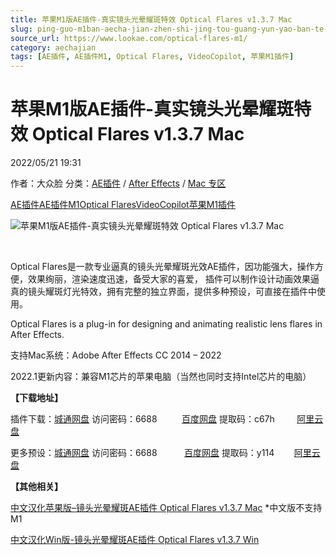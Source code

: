 ```yaml
---
title: 苹果M1版AE插件-真实镜头光晕耀斑特效 Optical Flares v1.3.7 Mac
slug: ping-guo-m1ban-aecha-jian-zhen-shi-jing-tou-guang-yun-yao-ban-te-xiao-optical-flares-v1-3-7-mac
source_url: https://www.lookae.com/optical-flares-m1/
category: aechajian
tags: [AE插件, AE插件M1, Optical Flares, VideoCopilot, 苹果M1插件]
---
```

# 苹果M1版AE插件-真实镜头光晕耀斑特效 Optical Flares v1.3.7 Mac

2022/05/21 19:31

作者：大众脸
分类：[AE插件](https://www.lookae.com/after-effects/aechajian/) / [After Effects](https://www.lookae.com/after-effects/) / [Mac 专区](https://www.lookae.com/mac-osx/)

[AE插件](https://www.lookae.com/tag/ae%e6%8f%92%e4%bb%b6/)[AE插件M1](https://www.lookae.com/tag/aem1/)[Optical Flares](https://www.lookae.com/tag/optical-flares/)[VideoCopilot](https://www.lookae.com/tag/videocopilot/)[苹果M1插件](https://www.lookae.com/tag/%e8%8b%b9%e6%9e%9cm1%e6%8f%92%e4%bb%b6/)

![苹果M1版AE插件-真实镜头光晕耀斑特效 Optical Flares v1.3.7 Mac](https://www.lookae.com/wp-content/uploads/2022/05/Optical-Flares-M1.jpg "苹果M1版AE插件-真实镜头光晕耀斑特效 Optical Flares v1.3.7 Mac-LookAE.com")

[﻿﻿﻿](https://cloud.video.taobao.com//play/u/705956171/p/1/e/6/t/1/274013701666.mp4)

Optical Flares是一款专业逼真的镜头光晕耀斑光效AE插件，因功能强大，操作方便，效果绚丽，渲染速度迅速，备受大家的喜爱， 插件可以制作设计动画效果逼真的镜头耀斑灯光特效，拥有完整的独立界面，提供多种预设，可直接在插件中使用。

Optical Flares is a plug-in for designing and animating realistic lens flares in After Effects.

支持Mac系统：Adobe After Effects CC 2014 – 2022

2022.1更新内容：兼容M1芯片的苹果电脑（当然也同时支持Intel芯片的电脑）

**【下载地址】**

插件下载：[城通网盘](https://url70.ctfile.com/f/2827370-582192144-533273?p=4431) 访问密码：6688          [百度网盘](https://pan.baidu.com/s/1qPkZyyHN2bI4MbRoAPq62A?pwd=c67h) 提取码：c67h         [阿里云盘](https://www.aliyundrive.com/s/MXu31pthbU6)

更多预设：[城通网盘](https://url62.ctfile.com/f/680462-527829514-e5e2c3) 访问密码：6688           [百度网盘](https://pan.baidu.com/s/16FVnzIasUBNwQ7XzaKLlwQ) 提取码：y114        [阿里云盘](https://www.aliyundrive.com/s/PqvrMoGUST2)

**【其他相关】**

[中文汉化苹果版–镜头光晕耀斑AE插件 Optical Flares v1.3.7 Mac](https://www.lookae.com/of137-maczh/) \*中文版不支持M1

[中文汉化Win版-镜头光晕耀斑AE插件 Optical Flares v1.3.7 Win](https://www.lookae.com/of135-chn/)
